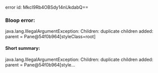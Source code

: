 error id: MkcI9Rb4OBSdy14nUkdabQ==
### Bloop error:

java.lang.IllegalArgumentException: Children: duplicate children added: parent = Pane@54f0b964[styleClass=root]
#### Short summary: 

java.lang.IllegalArgumentException: Children: duplicate children added: parent = Pane@54f0b964[style...